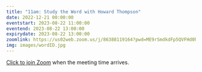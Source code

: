 ```yaml
---
title: "11am: Study the Word with Howard Thompson"
date: 2022-12-21 00:00:00
eventstart: 2023-08-22 11:00:00
eventend: 2023-08-22 13:00:00
expirydate: 2023-08-22 13:00:00
zoomlink: https://us02web.zoom.us/j/86388119164?pwd=ME9rSmdkdFp5QVFHd0hIbDZmNXhRQT09
img: images/wordID.jpg
---
```


[Click to join Zoom](https://us02web.zoom.us/j/86388119164?pwd=ME9rSmdkdFp5QVFHd0hIbDZmNXhRQT09) when the meeting time arrives.